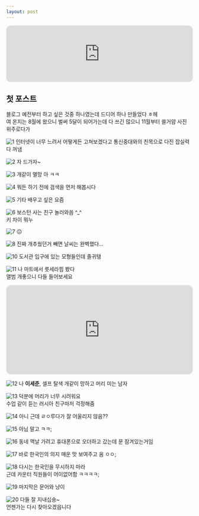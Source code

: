 ```yaml
---
layout: post
---
```

  
<iframe style="border-radius:12px" src="https://open.spotify.com/embed/track/6xGruZOHLs39ZbVccQTuPZ?utm_source=generator&theme=0" width="100%" height="152" frameBorder="0" allowfullscreen="" allow="autoplay; clipboard-write; encrypted-media; fullscreen; picture-in-picture" loading="lazy"></iframe>  

## 첫 포스트
블로그 예전부터 하고 싶은 것중 하나였는데 드디어 하나 만들었다 ㅎ헤  
여 온지는 8월에 왔으니 벌써 5달이 되어가는데 다 쓰긴 많으니 11월부터 쓸거얌 사진 위주로다가  
  
![1](https://s3.us-west-2.amazonaws.com/secure.notion-static.com/1ac95561-4731-4d35-b586-47e49c3f2bff/09793C35-AF44-4161-A588-A0AF5202EA61_1_201_a.jpeg?X-Amz-Algorithm=AWS4-HMAC-SHA256&X-Amz-Content-Sha256=UNSIGNED-PAYLOAD&X-Amz-Credential=AKIAT73L2G45EIPT3X45%2F20221214%2Fus-west-2%2Fs3%2Faws4_request&X-Amz-Date=20221214T080400Z&X-Amz-Expires=86400&X-Amz-Signature=7f8566cff0890dc0c5e105dd25ad93f6ec53962ad68d089eb7cb8be70c264bb2&X-Amz-SignedHeaders=host&response-content-disposition=filename%3D%2209793C35-AF44-4161-A588-A0AF5202EA61_1_201_a.jpeg%22&x-id=GetObject)
인터넷이 너무 느려서 어떻게든 고쳐보겠다고 통신중대와의 친목으로 다진 잡실력 다 꺼냄  
  
![2](https://s3.us-west-2.amazonaws.com/secure.notion-static.com/a2641ce7-64a5-4c03-b2be-7b2d38fcd38a/64E48A61-B01E-4E3B-8423-BAF4D9847790_1_201_a.jpeg?X-Amz-Algorithm=AWS4-HMAC-SHA256&X-Amz-Content-Sha256=UNSIGNED-PAYLOAD&X-Amz-Credential=AKIAT73L2G45EIPT3X45%2F20221214%2Fus-west-2%2Fs3%2Faws4_request&X-Amz-Date=20221214T080713Z&X-Amz-Expires=86400&X-Amz-Signature=39b9b01a3bbb76ddef79abcde38bd490a64152c8bad11f2218e51c838f188e50&X-Amz-SignedHeaders=host&response-content-disposition=filename%3D%2264E48A61-B01E-4E3B-8423-BAF4D9847790_1_201_a.jpeg%22&x-id=GetObject)
자 드가자~  
  
![3](https://s3.us-west-2.amazonaws.com/secure.notion-static.com/4ff9c26e-d47e-49bd-8981-456f09a71bcb/F34D58C9-0060-40FF-8400-07DB207A3916_1_201_a.jpeg?X-Amz-Algorithm=AWS4-HMAC-SHA256&X-Amz-Content-Sha256=UNSIGNED-PAYLOAD&X-Amz-Credential=AKIAT73L2G45EIPT3X45%2F20221214%2Fus-west-2%2Fs3%2Faws4_request&X-Amz-Date=20221214T080803Z&X-Amz-Expires=86400&X-Amz-Signature=736a29e6ee893b89a378641d99d609fb064a27116da3818d8d39a93c1495ba75&X-Amz-SignedHeaders=host&response-content-disposition=filename%3D%22F34D58C9-0060-40FF-8400-07DB207A3916_1_201_a.jpeg%22&x-id=GetObject)
개같이 멸망 아 ㅋㅋ  
  
![4](https://s3.us-west-2.amazonaws.com/secure.notion-static.com/73534d96-8452-454f-b996-0c47cb0d266b/20448136-A657-424C-8BB2-0210329DD8C1_1_201_a.jpeg?X-Amz-Algorithm=AWS4-HMAC-SHA256&X-Amz-Content-Sha256=UNSIGNED-PAYLOAD&X-Amz-Credential=AKIAT73L2G45EIPT3X45%2F20221214%2Fus-west-2%2Fs3%2Faws4_request&X-Amz-Date=20221214T080826Z&X-Amz-Expires=86400&X-Amz-Signature=e2baa717d0923914e45a6de03475e4706bff5529b0cddeee0ecc766221795752&X-Amz-SignedHeaders=host&response-content-disposition=filename%3D%2220448136-A657-424C-8BB2-0210329DD8C1_1_201_a.jpeg%22&x-id=GetObject)
뭐든 하기 전에 검색을 먼저 해봅시다  
  
![5](https://s3.us-west-2.amazonaws.com/secure.notion-static.com/075654cd-5534-4e30-9807-dcde482ae1f8/463CC592-A1C0-4C9A-B7F1-4FD0B1D8DAF9_1_201_a.jpeg?X-Amz-Algorithm=AWS4-HMAC-SHA256&X-Amz-Content-Sha256=UNSIGNED-PAYLOAD&X-Amz-Credential=AKIAT73L2G45EIPT3X45%2F20221214%2Fus-west-2%2Fs3%2Faws4_request&X-Amz-Date=20221214T080900Z&X-Amz-Expires=86400&X-Amz-Signature=b09944176d970a52baed981cabfd3178cd3fa47190864e5a51b19d6d1cbe371d&X-Amz-SignedHeaders=host&response-content-disposition=filename%3D%22463CC592-A1C0-4C9A-B7F1-4FD0B1D8DAF9_1_201_a.jpeg%22&x-id=GetObject)
기타 배우고 싶은 요즘  
  
![6](https://s3.us-west-2.amazonaws.com/secure.notion-static.com/fa5d4f3f-db88-475b-95fb-70502d1623e3/0CB3B822-7D07-43E6-B50D-B16A28779E3D_1_201_a.jpeg?X-Amz-Algorithm=AWS4-HMAC-SHA256&X-Amz-Content-Sha256=UNSIGNED-PAYLOAD&X-Amz-Credential=AKIAT73L2G45EIPT3X45%2F20221214%2Fus-west-2%2Fs3%2Faws4_request&X-Amz-Date=20221214T081524Z&X-Amz-Expires=86400&X-Amz-Signature=5064b6b540f8fbd9b0ce007e53a13bad3436c68ae62168148786583e1f916b7b&X-Amz-SignedHeaders=host&response-content-disposition=filename%3D%220CB3B822-7D07-43E6-B50D-B16A28779E3D_1_201_a.jpeg%22&x-id=GetObject)
보스턴 사는 친구 놀러와씀 ^_^  
키 차이 뭐누  
  
![7](https://s3.us-west-2.amazonaws.com/secure.notion-static.com/ae5b0d2f-81dc-4afb-9a88-df69226afbf4/18EF114F-88BA-457D-854D-59069B38C031_1_201_a.jpeg?X-Amz-Algorithm=AWS4-HMAC-SHA256&X-Amz-Content-Sha256=UNSIGNED-PAYLOAD&X-Amz-Credential=AKIAT73L2G45EIPT3X45%2F20221214%2Fus-west-2%2Fs3%2Faws4_request&X-Amz-Date=20221214T081548Z&X-Amz-Expires=86400&X-Amz-Signature=7d4f422ebc4696ebd8fa95c1126200ffc982b4a00dfdb4976b3e6fc48df9ef12&X-Amz-SignedHeaders=host&response-content-disposition=filename%3D%2218EF114F-88BA-457D-854D-59069B38C031_1_201_a.jpeg%22&x-id=GetObject)
😐  
  
![8](https://s3.us-west-2.amazonaws.com/secure.notion-static.com/b0f71452-cb94-4f5a-a99a-a129469e5aff/868FDEF1-D577-466A-8B29-72344D59108A_1_201_a.jpeg?X-Amz-Algorithm=AWS4-HMAC-SHA256&X-Amz-Content-Sha256=UNSIGNED-PAYLOAD&X-Amz-Credential=AKIAT73L2G45EIPT3X45%2F20221214%2Fus-west-2%2Fs3%2Faws4_request&X-Amz-Date=20221214T081603Z&X-Amz-Expires=86400&X-Amz-Signature=613a4ab7ad47337e25719fe52329126939c8f6d58d2d4b5d7a248de0b82868fe&X-Amz-SignedHeaders=host&response-content-disposition=filename%3D%22868FDEF1-D577-466A-8B29-72344D59108A_1_201_a.jpeg%22&x-id=GetObject)
진짜 개추웠던거 빼면 날씨는 완벽했다...  
  
![10](https://s3.us-west-2.amazonaws.com/secure.notion-static.com/c96aa524-b2b2-4e60-bb3b-1520c5543316/3FDA9781-56F9-41A1-BA9B-2F55418E48BD_1_201_a.jpeg?X-Amz-Algorithm=AWS4-HMAC-SHA256&X-Amz-Content-Sha256=UNSIGNED-PAYLOAD&X-Amz-Credential=AKIAT73L2G45EIPT3X45%2F20221214%2Fus-west-2%2Fs3%2Faws4_request&X-Amz-Date=20221214T085633Z&X-Amz-Expires=86400&X-Amz-Signature=89d0dff6ea7b6d5015aac6727a113eeb64e45dd43d2de33b59c19417b99eb2b4&X-Amz-SignedHeaders=host&response-content-disposition=filename%3D%223FDA9781-56F9-41A1-BA9B-2F55418E48BD_1_201_a.jpeg%22&x-id=GetObject)
도서관 입구에 있는 모형들인데 졸귀탱  
  
![11](https://s3.us-west-2.amazonaws.com/secure.notion-static.com/d4b5300d-deb8-4956-aae5-3858adf616d6/8E9A9453-A775-4A0B-BDB4-FA9F803C9F0F_1_201_a.jpeg?X-Amz-Algorithm=AWS4-HMAC-SHA256&X-Amz-Content-Sha256=UNSIGNED-PAYLOAD&X-Amz-Credential=AKIAT73L2G45EIPT3X45%2F20221214%2Fus-west-2%2Fs3%2Faws4_request&X-Amz-Date=20221214T081654Z&X-Amz-Expires=86400&X-Amz-Signature=7dcd316c3bd4b5e79ba96936a7c5a06322ce7524e9f3618f8ee94821934a741a&X-Amz-SignedHeaders=host&response-content-disposition=filename%3D%228E9A9453-A775-4A0B-BDB4-FA9F803C9F0F_1_201_a.jpeg%22&x-id=GetObject)
나 마트에서 릇세라핌 봤다  
앨범 개좋으니 다들 들어보세요  
<iframe style="border-radius:12px" src="https://open.spotify.com/embed/album/3u0ggfmK0vjuHMNdUbtaa9?utm_source=generator&theme=0" width="100%" height="240" frameBorder="0" allowfullscreen="" allow="autoplay; clipboard-write; encrypted-media; fullscreen; picture-in-picture" loading="lazy"></iframe>  
  
![12](https://s3.us-west-2.amazonaws.com/secure.notion-static.com/3a524d33-522c-45b6-8eea-3ebfb365c55f/49110E27-D827-4911-8607-92A71EAB7E0C_1_201_a.jpeg?X-Amz-Algorithm=AWS4-HMAC-SHA256&X-Amz-Content-Sha256=UNSIGNED-PAYLOAD&X-Amz-Credential=AKIAT73L2G45EIPT3X45%2F20221214%2Fus-west-2%2Fs3%2Faws4_request&X-Amz-Date=20221214T081725Z&X-Amz-Expires=86400&X-Amz-Signature=b8de661014de669d963e7f4d990801b1facdd4433ce94926d8cbb17710c39aea&X-Amz-SignedHeaders=host&response-content-disposition=filename%3D%2249110E27-D827-4911-8607-92A71EAB7E0C_1_201_a.jpeg%22&x-id=GetObject)
나 __이세준__, 셀프 탈색 개같이 망하고 머리 미는 남자  
  
![13](https://s3.us-west-2.amazonaws.com/secure.notion-static.com/1b432164-c94d-425b-9244-3f75a0c10877/AE650AAE-79EC-4043-BF00-9DBAFD635E73_1_201_a.jpeg?X-Amz-Algorithm=AWS4-HMAC-SHA256&X-Amz-Content-Sha256=UNSIGNED-PAYLOAD&X-Amz-Credential=AKIAT73L2G45EIPT3X45%2F20221214%2Fus-west-2%2Fs3%2Faws4_request&X-Amz-Date=20221214T081750Z&X-Amz-Expires=86400&X-Amz-Signature=05f167f201ad4480397945cb72d12ff0501465c343d0434ba00578d7c492ab3f&X-Amz-SignedHeaders=host&response-content-disposition=filename%3D%22AE650AAE-79EC-4043-BF00-9DBAFD635E73_1_201_a.jpeg%22&x-id=GetObject)
덕분에 머리가 너무 시려워요  
수업 같이 듣는 러시아 친구마저 걱정해줌  
  
![14](https://s3.us-west-2.amazonaws.com/secure.notion-static.com/99db94d2-e4fb-4070-9966-998f8649ac93/158619B1-DC9C-4AC5-82CE-CAC45705BAB6_1_201_a.jpeg?X-Amz-Algorithm=AWS4-HMAC-SHA256&X-Amz-Content-Sha256=UNSIGNED-PAYLOAD&X-Amz-Credential=AKIAT73L2G45EIPT3X45%2F20221214%2Fus-west-2%2Fs3%2Faws4_request&X-Amz-Date=20221214T081814Z&X-Amz-Expires=86400&X-Amz-Signature=7b1fa1221953c5b52c3aaebf7845404e7f2d64196d1cfaeb1fb9308d427d2abd&X-Amz-SignedHeaders=host&response-content-disposition=filename%3D%22158619B1-DC9C-4AC5-82CE-CAC45705BAB6_1_201_a.jpeg%22&x-id=GetObject)
아니 근데 ㄹㅇ루다가 잘 어울리지 않음??  
  
![15](https://s3.us-west-2.amazonaws.com/secure.notion-static.com/88f36f05-6877-4657-97d0-515327280ce7/5C0838A1-079E-4CC3-B952-4CDEA6FAD22B_1_201_a.jpeg?X-Amz-Algorithm=AWS4-HMAC-SHA256&X-Amz-Content-Sha256=UNSIGNED-PAYLOAD&X-Amz-Credential=AKIAT73L2G45EIPT3X45%2F20221214%2Fus-west-2%2Fs3%2Faws4_request&X-Amz-Date=20221214T081840Z&X-Amz-Expires=86400&X-Amz-Signature=23ec19a9522f098021184785104cf30df0736d06a5fd2ea2a2ea0b1e892e3246&X-Amz-SignedHeaders=host&response-content-disposition=filename%3D%225C0838A1-079E-4CC3-B952-4CDEA6FAD22B_1_201_a.jpeg%22&x-id=GetObject)
아님 말고 ㅋㅋ;  
  
![16](https://s3.us-west-2.amazonaws.com/secure.notion-static.com/cdd001b5-b3a9-49e4-97b5-b1548d6ad889/6A5322F7-ACBF-4AFD-85D3-2A84DB8565B3_1_201_a.jpeg?X-Amz-Algorithm=AWS4-HMAC-SHA256&X-Amz-Content-Sha256=UNSIGNED-PAYLOAD&X-Amz-Credential=AKIAT73L2G45EIPT3X45%2F20221214%2Fus-west-2%2Fs3%2Faws4_request&X-Amz-Date=20221214T081947Z&X-Amz-Expires=86400&X-Amz-Signature=42f3d52509acda9fa3fd04a1eaf86d9e8e6abc22925d90a8daa5691bda680e88&X-Amz-SignedHeaders=host&response-content-disposition=filename%3D%226A5322F7-ACBF-4AFD-85D3-2A84DB8565B3_1_201_a.jpeg%22&x-id=GetObject)
동네 맥날 가려고 휴대폰으로 오더하고 갔는데 문 잠겨있는거임  
  
![17](https://s3.us-west-2.amazonaws.com/secure.notion-static.com/23b532e6-3695-4842-8c71-b0bb2001d675/BCF34BEA-9D5E-481C-913F-FC7E51ABC73B_1_102_a.jpeg?X-Amz-Algorithm=AWS4-HMAC-SHA256&X-Amz-Content-Sha256=UNSIGNED-PAYLOAD&X-Amz-Credential=AKIAT73L2G45EIPT3X45%2F20221214%2Fus-west-2%2Fs3%2Faws4_request&X-Amz-Date=20221214T082017Z&X-Amz-Expires=86400&X-Amz-Signature=e3804bfe120da702e60529c3ae633ae6801ed92bd4fdf5f6094037a263695795&X-Amz-SignedHeaders=host&response-content-disposition=filename%3D%22BCF34BEA-9D5E-481C-913F-FC7E51ABC73B_1_102_a.jpeg%22&x-id=GetObject)
바로 한국인의 의지 매운 맛 보여주고 옴 ㅇㅇ;  
  
![18](https://s3.us-west-2.amazonaws.com/secure.notion-static.com/4698c593-a4cd-4202-b22f-8fb82e77e82c/6EF0628D-2D8F-4472-ACE4-1D6ED3E31D60_1_201_a.jpeg?X-Amz-Algorithm=AWS4-HMAC-SHA256&X-Amz-Content-Sha256=UNSIGNED-PAYLOAD&X-Amz-Credential=AKIAT73L2G45EIPT3X45%2F20221214%2Fus-west-2%2Fs3%2Faws4_request&X-Amz-Date=20221214T082044Z&X-Amz-Expires=86400&X-Amz-Signature=415a5547c554484e6727aa84a6bdd1cd236f2a9175262c353b8272bad7dd3760&X-Amz-SignedHeaders=host&response-content-disposition=filename%3D%226EF0628D-2D8F-4472-ACE4-1D6ED3E31D60_1_201_a.jpeg%22&x-id=GetObject)
다시는 한국인을 무시하지 마라  
근데 카운터 직원들이 어이없어함 ㅋㅋㅋㅋ;  
  
![19](https://s3.us-west-2.amazonaws.com/secure.notion-static.com/46635458-8731-4706-889f-c035b5fa6a60/77C2BD1A-879E-4C61-9592-5B81A222B185_1_105_c.jpeg?X-Amz-Algorithm=AWS4-HMAC-SHA256&X-Amz-Content-Sha256=UNSIGNED-PAYLOAD&X-Amz-Credential=AKIAT73L2G45EIPT3X45%2F20221214%2Fus-west-2%2Fs3%2Faws4_request&X-Amz-Date=20221214T082125Z&X-Amz-Expires=86400&X-Amz-Signature=f02168bf9f1c5c9feb92a257223b85028c64f7b45369f64236c2e39a10c71e5a&X-Amz-SignedHeaders=host&response-content-disposition=filename%3D%2277C2BD1A-879E-4C61-9592-5B81A222B185_1_105_c.jpeg%22&x-id=GetObject)
마지막은 문어와 냥이  
  
![20](https://s3.us-west-2.amazonaws.com/secure.notion-static.com/07e5ea53-e6ea-49b8-acc5-dc336cb925e8/DB2B2C23-6140-4C85-9F39-2D492CDA36DB.jpeg?X-Amz-Algorithm=AWS4-HMAC-SHA256&X-Amz-Content-Sha256=UNSIGNED-PAYLOAD&X-Amz-Credential=AKIAT73L2G45EIPT3X45%2F20221214%2Fus-west-2%2Fs3%2Faws4_request&X-Amz-Date=20221214T092330Z&X-Amz-Expires=86400&X-Amz-Signature=1fcdbdf2063602fc2cc9163a4a0c7a30ac4a74cb7c05b6dd4a36c953d8ea6e00&X-Amz-SignedHeaders=host&response-content-disposition=filename%3D%22DB2B2C23-6140-4C85-9F39-2D492CDA36DB.jpeg%22&x-id=GetObject)
다들 잘 지내십숑~  
언젠가는 다시 찾아오겠읍니다